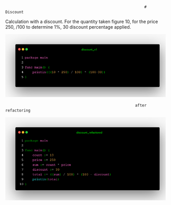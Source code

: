                                                                  # Discount

Calculation with a discount. For the quantity taken figure 10, for the price 250, /100 to determine 1%, 30 discount percentage applied. 

![alt text](https://github.com/surf884/Discount/blob/main/discount_v1(1).png)

                                                             after refactoring
                                                             
![alt text](https://github.com/surf884/Discount/blob/main/discount_refactored.png)
